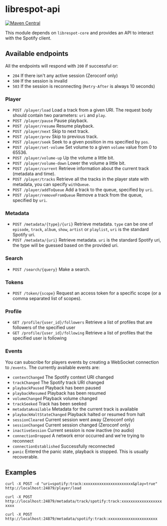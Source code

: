 # librespot-api
[![Maven Central](https://maven-badges.herokuapp.com/maven-central/xyz.gianlu.librespot/librespot-api/badge.svg)](https://maven-badges.herokuapp.com/maven-central/xyz.gianlu.librespot/librespot-api)

This module depends on `librespot-core` and provides an API to interact with the Spotify client.

## Available endpoints
All the endpoints will respond with `200` if successful or:
- `204` If there isn't any active session (Zeroconf only)
- `500` If the session is invalid
- `503` If the session is reconnecting (`Retry-After` is always 10 seconds)

### Player
- `POST /player/load` Load a track from a given URI. The request body should contain two parameters: `uri` and `play`.
- `POST /player/pause` Pause playback.
- `POST /player/resume` Resume playback.
- `POST /player/next` Skip to next track.
- `POST /player/prev` Skip to previous track.
- `POST /player/seek` Seek to a given position in ms specified by `pos`.
- `POST /player/set-volume` Set volume to a given `volume` value from 0 to 65536.
- `POST /player/volume-up` Up the volume a little bit.
- `POST /player/volume-down` Lower the volume a little bit.
- `POST /player/current` Retrieve information about the current track (metadata and time).
- `POST /player/tracks` Retrieve all the tracks in the player state with metadata, you can specify `withQueue`.
- `POST /player/addToQueue` Add a track to the queue, specified by `uri`.
- `POST /player/removeFromQueue` Remove a track from the queue, specified by `uri`.

### Metadata
- `POST /metadata/{type}/{uri}` Retrieve metadata. `type` can be one of `episode`, `track`, `album`, `show`, `artist` or `playlist`, `uri` is the standard Spotify uri.
- `POST /metadata/{uri}` Retrieve metadata. `uri` is the standard Spotify uri, the type will be guessed based on the provided uri.

### Search
- `POST /search/{query}` Make a search.

### Tokens
- `POST /token/{scope}` Request an access token for a specific scope (or a comma separated list of scopes).

### Profile
- `GET /profile/{user_id}/followers` Retrieve a list of profiles that are followers of the specified user
- `GET /profile/{user_id}/following` Retrieve a list of profiles that the specified user is following

### Events
You can subscribe for players events by creating a WebSocket connection to `/events`.
The currently available events are:
- `contextChanged` The Spotify context URI changed
- `trackChanged` The Spotify track URI changed
- `playbackPaused` Playback has been paused
- `playbackResumed` Playback has been resumed
- `volumeChanged` Playback volume changed
- `trackSeeked` Track has been seeked
- `metadataAvailable` Metadata for the current track is available
- `playbackHaltStateChanged` Playback halted or resumed from halt
- `sessionCleared` Current session went away (Zeroconf only)
- `sessionChanged` Current session changed (Zeroconf only)
- `inactiveSession` Current session is now inactive (no audio)
- `connectionDropped` A network error occurred and we're trying to reconnect
- `connectionEstablished` Successfully reconnected
- `panic` Entered the panic state, playback is stopped. This is usually recoverable.

## Examples
`curl -X POST -d "uri=spotify:track:xxxxxxxxxxxxxxxxxxxxxx&play=true" http://localhost:24879/player/load`

`curl -X POST http://localhost:24879/metadata/track/spotify:track:xxxxxxxxxxxxxxxxxxxxxx`

`curl -X POST http://localhost:24879/metadata/spotify:track:xxxxxxxxxxxxxxxxxxxxxx`
